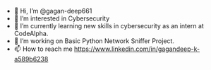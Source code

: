 - 👋 Hi, I’m @gagan-deep661
- 👀 I’m interested in Cybersecurity
- 🌱 I’m currently learning new skills in cybersecurity as an intern at CodeAlpha.
- 💞️ I’m working on Basic Python Network Sniffer Project.
- 📫 How to reach me https://www.linkedin.com/in/gagandeep-k-a589b6238

<!---
gagan-deep661/gagan-deep661 is a ✨ special ✨ repository because its `README.md` (this file) appears on your GitHub profile.
You can click the Preview link to take a look at your changes.
--->

